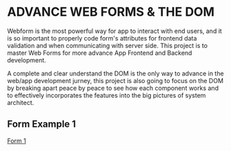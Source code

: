 # ADVANCE WEB FORMS & THE DOM

Webform is the most powerful way for app to interact with end users, and it is so important to properly code form's attributes for frontend data validation and when communicating with server side.
This project is to master Web Forms for more advance App Frontend and Backend development.

A complete and clear understand the DOM is the only way to advance in the web/app development jurney, this project is also going to focus on the DOM by breaking apart peace by peace to see how each component works and to effectively incorporates the features into the big pictures of system architect.

## Form Example 1

[Form 1](https://tvn9.github.io/form/p1)
